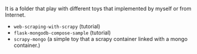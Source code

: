 It is a folder that play with different toys that implemented by myself or from Internet.

* `web-scraping-with-scrapy` (tutorial)
* `flask-mongodb-compose-sample` (tutorial)
* `scrapy-mongo` (a simple toy that a scrapy container linked with a mongo container.)
